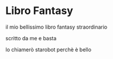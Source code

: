 # Libro Fantasy

il mio bellissimo libro fantasy straordinario

scritto da me e basta

lo chiamerò starobot perchè è bello
